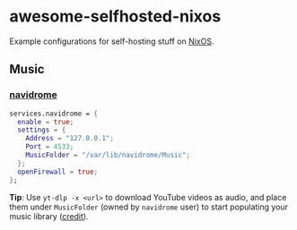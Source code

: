 # awesome-selfhosted-nixos
Example configurations for self-hosting stuff on [NixOS](https://nixos.asia/en/nixos-tutorial).

## Music

### [navidrome](https://www.navidrome.org/)

```nix
services.navidrome = {
  enable = true;
  settings = {
    Address = "127.0.0.1";
    Port = 4533;
    MusicFolder = "/var/lib/navidrome/Music";
  };
  openFirewall = true;
};
```

**Tip**: Use `yt-dlp -x <url>` to download YouTube videos as audio, and place them under `MusicFolder` (owned by `navidrome` user) to start populating your music library ([credit](https://x.com/sridca/status/1860154543247655267)).

